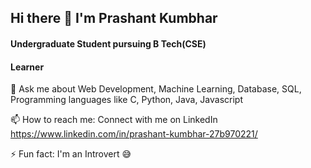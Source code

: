 ## Hi there 👋 I'm Prashant Kumbhar
#### Undergraduate Student pursuing B Tech(CSE) 
#### Learner

💬 Ask me about Web Development, Machine Learning, Database, SQL, Programming languages like C, Python, Java, Javascript 

📫 How to reach me: Connect with me on LinkedIn https://www.linkedin.com/in/prashant-kumbhar-27b970221/

⚡ Fun fact: I'm an Introvert 😅
<!--
**prashantkumbhar2002/prashantkumbhar2002** is a ✨ _special_ ✨ repository because its `README.md` (this file) appears on your GitHub profile.

Here are some ideas to get you started:

- 🔭 I’m currently working on ...
- 🌱 I’m currently learning ...
- 👯 I’m looking to collaborate on ...
- 🤔 I’m looking for help with ...
- 💬 Ask me about ...
- 📫 How to reach me: ...
- 😄 Pronouns: ...
- ⚡ Fun fact: ...
-->
